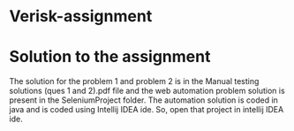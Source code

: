 # Verisk-assignment
# Solution to the assignment 

The solution for the problem 1 and problem 2 is in the Manual testing solutions (ques 1 and 2).pdf file and the web automation problem solution is present in the SeleniumProject folder.
The automation solution is coded in java and is coded using Intellij IDEA ide. So, open that project in intellij IDEA ide. 
